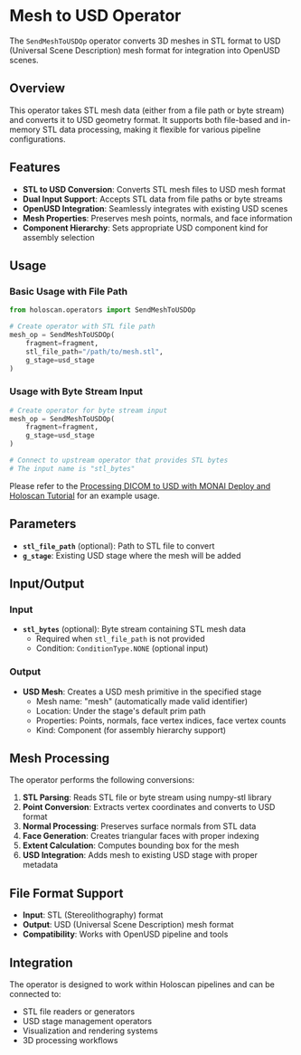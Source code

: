 # Mesh to USD Operator

The `SendMeshToUSDOp` operator converts 3D meshes in STL format to USD (Universal Scene Description) mesh format for integration into OpenUSD scenes.

## Overview

This operator takes STL mesh data (either from a file path or byte stream) and converts it to USD geometry format. It supports both file-based and in-memory STL data processing, making it flexible for various pipeline configurations.

## Features

- **STL to USD Conversion**: Converts STL mesh files to USD mesh format
- **Dual Input Support**: Accepts STL data from file paths or byte streams
- **OpenUSD Integration**: Seamlessly integrates with existing USD scenes
- **Mesh Properties**: Preserves mesh points, normals, and face information
- **Component Hierarchy**: Sets appropriate USD component kind for assembly selection

## Usage

### Basic Usage with File Path

```python
from holoscan.operators import SendMeshToUSDOp

# Create operator with STL file path
mesh_op = SendMeshToUSDOp(
    fragment=fragment,
    stl_file_path="/path/to/mesh.stl",
    g_stage=usd_stage
)
```

### Usage with Byte Stream Input

```python
# Create operator for byte stream input
mesh_op = SendMeshToUSDOp(
    fragment=fragment,
    g_stage=usd_stage
)

# Connect to upstream operator that provides STL bytes
# The input name is "stl_bytes"
```

Please refer to the [Processing DICOM to USD with MONAI Deploy and Holoscan Tutorial](../../tutorials/dicom_to_usd_with_monai_and_holoscan/tutorial.py) for an example usage.

## Parameters

- **`stl_file_path`** (optional): Path to STL file to convert
- **`g_stage`**: Existing USD stage where the mesh will be added

## Input/Output

### Input

- **`stl_bytes`** (optional): Byte stream containing STL mesh data
  - Required when `stl_file_path` is not provided
  - Condition: `ConditionType.NONE` (optional input)

### Output

- **USD Mesh**: Creates a USD mesh primitive in the specified stage
  - Mesh name: "mesh" (automatically made valid identifier)
  - Location: Under the stage's default prim path
  - Properties: Points, normals, face vertex indices, face vertex counts
  - Kind: Component (for assembly hierarchy support)

## Mesh Processing

The operator performs the following conversions:

1. **STL Parsing**: Reads STL file or byte stream using numpy-stl library
2. **Point Conversion**: Extracts vertex coordinates and converts to USD format
3. **Normal Processing**: Preserves surface normals from STL data
4. **Face Generation**: Creates triangular faces with proper indexing
5. **Extent Calculation**: Computes bounding box for the mesh
6. **USD Integration**: Adds mesh to existing USD stage with proper metadata

## File Format Support

- **Input**: STL (Stereolithography) format
- **Output**: USD (Universal Scene Description) mesh format
- **Compatibility**: Works with OpenUSD pipeline and tools

## Integration

The operator is designed to work within Holoscan pipelines and can be connected to:

- STL file readers or generators
- USD stage management operators
- Visualization and rendering systems
- 3D processing workflows
